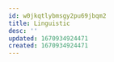 ```yaml
---
id: w0jkqtlybmsgy2pu69jbqm2
title: Linguistic
desc: ''
updated: 1670934924471
created: 1670934924471
---
```

